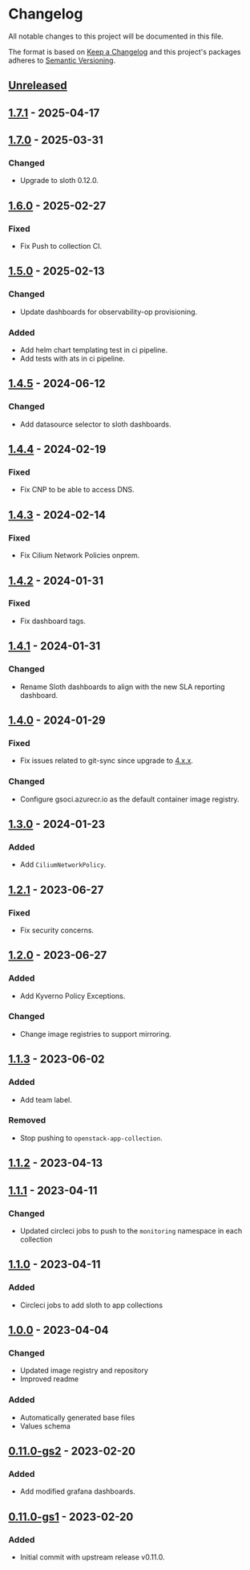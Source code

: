 # Changelog

All notable changes to this project will be documented in this file.

The format is based on [Keep a Changelog](http://keepachangelog.com/en/1.0.0/)
and this project's packages adheres to [Semantic Versioning](http://semver.org/spec/v2.0.0.html).

## [Unreleased]

## [1.7.1] - 2025-04-17

## [1.7.0] - 2025-03-31

### Changed

- Upgrade to sloth 0.12.0.

## [1.6.0] - 2025-02-27

### Fixed

- Fix Push to collection CI.

## [1.5.0] - 2025-02-13

### Changed

- Update dashboards for observability-op provisioning.

### Added

- Add helm chart templating test in ci pipeline.
- Add tests with ats in ci pipeline.

## [1.4.5] - 2024-06-12

### Changed

- Add datasource selector to sloth dashboards.

## [1.4.4] - 2024-02-19

### Fixed

- Fix CNP to be able to access DNS.

## [1.4.3] - 2024-02-14

### Fixed

- Fix Cilium Network Policies onprem.

## [1.4.2] - 2024-01-31

### Fixed

- Fix dashboard tags.

## [1.4.1] - 2024-01-31

### Changed

- Rename Sloth dashboards to align with the new SLA reporting dashboard.

## [1.4.0] - 2024-01-29

### Fixed

- Fix issues related to git-sync since upgrade to [4.x.x](https://github.com/kubernetes/git-sync/releases/tag/v4.0.0).

### Changed

- Configure gsoci.azurecr.io as the default container image registry.

## [1.3.0] - 2024-01-23

### Added

- Add `CiliumNetworkPolicy`.

## [1.2.1] - 2023-06-27

### Fixed

- Fix security concerns.

## [1.2.0] - 2023-06-27

### Added

- Add Kyverno Policy Exceptions.

### Changed

- Change image registries to support mirroring.

## [1.1.3] - 2023-06-02

### Added

- Add team label.

### Removed

- Stop pushing to `openstack-app-collection`.

## [1.1.2] - 2023-04-13

## [1.1.1] - 2023-04-11

### Changed

- Updated circleci jobs to push to the `monitoring` namespace in each collection

## [1.1.0] - 2023-04-11

### Added

- Circleci jobs to add sloth to app collections

## [1.0.0] - 2023-04-04

### Changed

- Updated image registry and repository
- Improved readme

### Added

- Automatically generated base files
- Values schema

## [0.11.0-gs2] - 2023-02-20

### Added

- Add modified grafana dashboards.

## [0.11.0-gs1] - 2023-02-20

### Added

- Initial commit with upstream release v0.11.0.

[Unreleased]: https://github.com/giantswarm/sloth-app/compare/v1.7.1...HEAD
[1.7.1]: https://github.com/giantswarm/sloth-app/compare/v1.7.0...v1.7.1
[1.7.0]: https://github.com/giantswarm/sloth-app/compare/v1.6.0...v1.7.0
[1.6.0]: https://github.com/giantswarm/sloth-app/compare/v1.5.0...v1.6.0
[1.5.0]: https://github.com/giantswarm/sloth-app/compare/v1.4.5...v1.5.0
[1.4.5]: https://github.com/giantswarm/sloth-app/compare/v1.4.4...v1.4.5
[1.4.4]: https://github.com/giantswarm/sloth-app/compare/v1.4.3...v1.4.4
[1.4.3]: https://github.com/giantswarm/sloth-app/compare/v1.4.2...v1.4.3
[1.4.2]: https://github.com/giantswarm/sloth-app/compare/v1.4.1...v1.4.2
[1.4.1]: https://github.com/giantswarm/sloth-app/compare/v1.4.0...v1.4.1
[1.4.0]: https://github.com/giantswarm/sloth-app/compare/v1.3.0...v1.4.0
[1.3.0]: https://github.com/giantswarm/sloth-app/compare/v1.2.1...v1.3.0
[1.2.1]: https://github.com/giantswarm/sloth-app/compare/v1.2.0...v1.2.1
[1.2.0]: https://github.com/giantswarm/sloth-app/compare/v1.1.3...v1.2.0
[1.1.3]: https://github.com/giantswarm/sloth-app/compare/v1.1.2...v1.1.3
[1.1.2]: https://github.com/giantswarm/sloth-app/compare/v1.1.1...v1.1.2
[1.1.1]: https://github.com/giantswarm/sloth-app/compare/v1.1.0...v1.1.1
[1.1.0]: https://github.com/giantswarm/sloth-app/compare/v1.0.0...v1.1.0
[1.0.0]: https://github.com/giantswarm/sloth-app/compare/v0.11.0-gs2...v1.0.0
[0.11.0-gs2]: https://github.com/giantswarm/sloth-app/compare/v0.11.0-gs1...v0.11.0-gs2
[0.11.0-gs1]: https://github.com/giantswarm/sloth-app/compare/v0.0.0...v0.11.0-gs1
